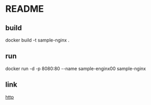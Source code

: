 # README
## build
docker build -t sample-nginx . 
## run
docker run -d -p 8080:80 --name sample-enginx00 sample-nginx
## link
[http](http://localhost:8080)
